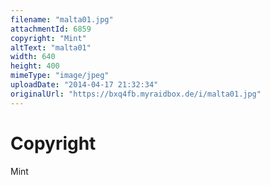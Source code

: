 ```yaml
---
filename: "malta01.jpg"
attachmentId: 6859
copyright: "Mint"
altText: "malta01"
width: 640
height: 400
mimeType: "image/jpeg"
uploadDate: "2014-04-17 21:32:34"
originalUrl: "https://bxq4fb.myraidbox.de/i/malta01.jpg"
---
```


# Copyright

Mint
